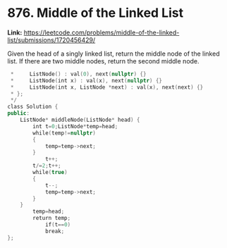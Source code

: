 # 876. Middle of the Linked List

**Link:** https://leetcode.com/problems/middle-of-the-linked-list/submissions/1720456429/

Given the head of a singly linked list, return the middle node of the linked list. If there are two middle nodes, return the second middle node.

```cpp
 *     ListNode() : val(0), next(nullptr) {}
 *     ListNode(int x) : val(x), next(nullptr) {}
 *     ListNode(int x, ListNode *next) : val(x), next(next) {}
 * };
 */
class Solution {
public:
    ListNode* middleNode(ListNode* head) {
        int t=0;ListNode*temp=head;
        while(temp!=nullptr)
        {
            temp=temp->next;
        }
            t++;
        t/=2;t++;
        while(true)
        {
            t--;
            temp=temp->next;
        }
    }
        temp=head;
        return temp;
            if(t==0)
            break;
};
```
